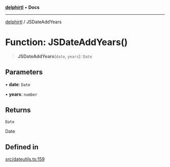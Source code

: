[**delphirtl**](../README.md) • **Docs**

***

[delphirtl](../globals.md) / JSDateAddYears

# Function: JSDateAddYears()

> **JSDateAddYears**(`date`, `years`): `Date`

## Parameters

• **date**: `Date`

• **years**: `number`

## Returns

`Date`

Date

## Defined in

[src/dateutils.ts:159](https://github.com/chuacw/delphirtl/blob/4a4c64bce92db2a5d78ca568ba3371d801319bd9/src/dateutils.ts#L159)
